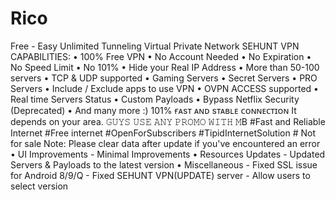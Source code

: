 # Rico
Free - Easy Unlimited Tunneling Virtual Private Network  SEHUNT VPN CAPABILITIES:  • 100% Free VPN • No Account Needed • No Expiration • No Speed Limit • No 101%  • Hide your Real IP Address • More than 50-100 servers • TCP &amp; UDP supported • Gaming Servers • Secret Servers • PRO Servers • Include / Exclude apps to use VPN • OVPN ACCESS supported • Real time Servers Status • Custom Payloads • Bypass Netflix Security (Deprecated) • And many more :) 101% ғᴀsᴛ ᴀɴᴅ sᴛᴀʙʟᴇ ᴄᴏɴɴᴇᴄᴛɪᴏɴ It depends on your area. 𝙶𝚄𝚈𝚂 𝚄𝚂𝙴 𝙰𝙽𝚈 𝙿𝚁𝙾𝙼𝙾 𝚆𝙸𝚃𝙷 𝙼B  #Fast and Reliable Internet #Free internet #OpenForSubscribers  #TipidInternetSolution # Not for sale    Note: Please clear data after update if you've encountered an error  • UI Improvements    - Minimal Improvements  • Resources Updates    - Updated Servers &amp; Payloads to the latest version  • Miscellaneous    - Fixed SSL issue for Android 8/9/Q    - Fixed SEHUNT VPN(UPDATE) server    - Allow users to select  version
